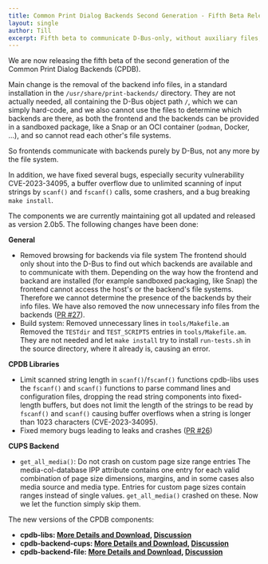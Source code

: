 ```yaml
---
title: Common Print Dialog Backends Second Generation - Fifth Beta Release!
layout: single
author: Till
excerpt: Fifth beta to communicate D-Bus-only, without auxiliary files, so that it works with sandboxed packaging
---
```

We are now releasing the fifth beta of the second generation of the Common Print Dialog Backends (CPDB).

Main change is the removal of the backend info files, in a standard installation in the `/usr/share/print-backends/` directory. They are not actually needed, all containing the D-Bus object path `/`, which we can simply hard-code, and we also cannot use the files to determine which backends are there, as both the frontend and the backends can be provided in a sandboxed package, like a Snap or an OCI container (`podman`, Docker, ...), and so cannot read each other's file systems.

So frontends communicate with backends purely by D-Bus, not any more by the file system.

In addition, we have fixed several bugs, especially security vulnerability CVE-2023-34095, a buffer overflow due to unlimited scanning of input strings by `scanf()` and `fscanf()` calls, some crashers, and a bug breaking `make install`.

The components we are currently maintaining got all updated and released as version 2.0b5. The following changes have been done:

**General**

- Removed browsing for backends via file system
  The frontend should only shout into the D-Bus to find out which backends are available and to communicate with them. Depending on the way how the frontend and backand are installed (for example sandboxed packaging, like Snap) the frontend cannot access the host's or the backend's file systems. Therefore we cannot determine the presence of the backends by their info files. We have also removed the now unnecessary info files from the backends ([PR #27](https://github.com/OpenPrinting/cpdb-libs/pull/27)).
- Build system: Removed unnecessary lines in `tools/Makefile.am`
  Removed the `TESTdir` and `TEST_SCRIPTS` entries in `tools/Makefile.am`. They are not needed and let `make install` try to install `run-tests.sh` in the source directory, where it already is, causing an error.

**CPDB Libraries**

- Limit scanned string length in `scanf()`/`fscanf()` functions
  cpdb-libs uses the `fscanf()` and `scanf()` functions to parse command lines and configuration files, dropping the read string components into fixed-length buffers, but does not limit the length of the strings to be read by `fscanf()` and `scanf()` causing buffer overflows when a string is longer than 1023 characters (CVE-2023-34095).
- Fixed memory bugs leading to leaks and crashes ([PR #26](https://github.com/OpenPrinting/cpdb-libs/pull/26))

**CUPS Backend**

- `get_all_media()`: Do not crash on custom page size range entries
  The media-col-database IPP attribute contains one entry for each valid combination of page size dimensions, margins, and in some cases also media source and media type. Entries for custom page sizes contain ranges instead of single values. `get_all_media()` crashed on these. Now we let the function simply skip them.

The new versions of the CPDB components:

- **cpdb-libs: [More Details and Download](https://github.com/OpenPrinting/cpdb-libs/releases/tag/2.0b5), [Discussion](https://github.com/OpenPrinting/cpdb-libs/discussions/28)**
- **cpdb-backend-cups: [More Details and Download](https://github.com/OpenPrinting/cpdb-backend-cups/releases/tag/2.0b5), [Discussion](https://github.com/OpenPrinting/cpdb-backend-cups/discussions/27)**
- **cpdb-backend-file: [More Details and Download](https://github.com/OpenPrinting/cpdb-backend-file/releases/tag/2.0b5), [Discussion](https://github.com/OpenPrinting/cpdb-backend-file/discussions/10)**
